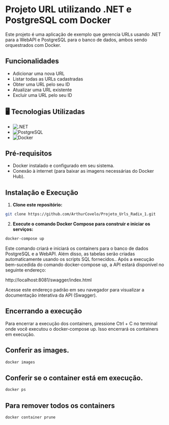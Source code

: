 # Projeto URL utilizando .NET e PostgreSQL com Docker

Este projeto é uma aplicação de exemplo que gerencia URLs usando .NET para a WebAPI e PostgreSQL para o banco de dados, ambos sendo orquestrados com Docker.

## Funcionalidades

- Adicionar uma nova URL
- Listar todas as URLs cadastradas
- Obter uma URL pelo seu ID
- Atualizar uma URL existente
- Excluir uma URL pelo seu ID

## 🖥️ Tecnologias Utilizadas

- ![.NET](https://img.shields.io/badge/.NET-%235C2D91.svg?style=for-the-badge&logo=.net&logoColor=white) 
- ![PostgreSQL](https://img.shields.io/badge/PostgreSQL-316192?style=for-the-badge&logo=postgresql&logoColor=white)
- ![Docker](https://img.shields.io/badge/Docker-2496ED?style=for-the-badge&logo=docker&logoColor=white)


## Pré-requisitos

- Docker instalado e configurado em seu sistema.
- Conexão à internet (para baixar as imagens necessárias do Docker Hub).

## Instalação e Execução

1. **Clone este repositório:**

```bash
git clone https://github.com/ArthurCovelo/Projeto_Urls_Radix_1.git
```
2. **Execute o comando Docker Compose para construir e iniciar os serviços:**
```bash
docker-compose up
```

Este comando criará e iniciará os containers para o banco de dados PostgreSQL e a WebAPI. 
Além disso, as tabelas serão criadas automaticamente usando os scripts SQL fornecidos..
Após a execução bem-sucedida do comando docker-compose up, a API estará disponível no seguinte endereço:

http://localhost:8081/swagger/index.html

Acesse este endereço padrão em seu navegador para visualizar a documentação interativa da API (Swagger).

## Encerrando a execução
Para encerrar a execução dos containers, pressione Ctrl + C no terminal onde você executou o docker-compose up. Isso encerrará os containers em execução.

## Conferir as images.
```bash
docker images
```
## Conferir se o container está em execução.
```bash
docker ps
```
## Para remover todos os containers
```bash
docker container prune
```

